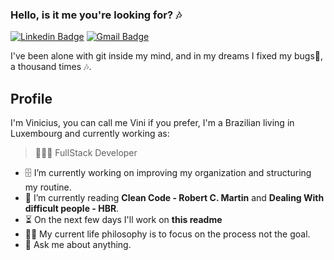 ### Hello, is it me you're looking for? 🎶
[![Linkedin Badge](https://img.shields.io/badge/-Vinicius-blue?style=flat-square&logo=Linkedin&logoColor=white&link=https://www.linkedin.com/in/vinicius-filgueiras/)](https://www.linkedin.com/in/vinicius-filgueiras/)
[![Gmail Badge](https://img.shields.io/badge/-viniciusfilgf@gmail.com-c14438?style=flat-square&logo=Gmail&logoColor=white&link=mailto:viniciusfilgf@gmail.com)](mailto:viniciusfilgf@gmail.com)
<!--
**Vinicoreia/Vinicoreia** is a ✨ _special_ ✨ repository because its `README.md` (this file) appears on your GitHub profile.

Here are some ideas to get you started:

- 🔭 I’m currently working on ...
- 🌱 I’m currently learning ...
- 👯 I’m looking to collaborate on ...
- 🤔 I’m looking for help with ...
- 💬 Ask me about ...
- 📫 How to reach me: ...
- 😄 Pronouns: ...
- ⚡ Fun fact: ...
-->
I've been alone with git inside my mind, and in my dreams I fixed my bugs🐞, a thousand times 🎶.

## Profile
I'm Vinicius, you can call me Vini if you prefer, I'm a Brazilian living in Luxembourg and currently working as:
> 👨🏻‍💻 FullStack Developer

- 🗄️ I’m currently working on improving my organization and structuring my routine.
- 📖 I’m currently reading **Clean Code - Robert C. Martin** and **Dealing With difficult people - HBR**.
- ⏳ On the next few days I'll work on **this readme**
- 🤔💭 My current life philosophy is to focus on the process not the goal.
- 💬 Ask me about anything.

